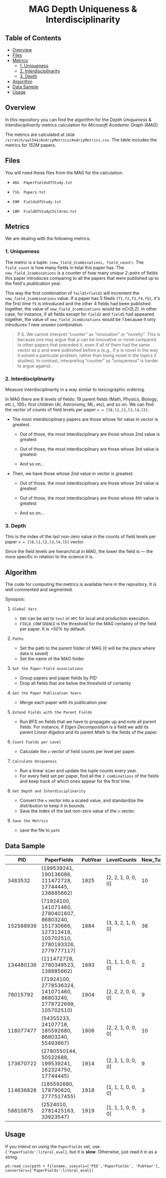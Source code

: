 
<h1 align="center">
  MAG Depth Uniqueness & Interdisciplinarity
</h1>

## Table of Contents

- [Overview](#overview)
- [Files](#files)
- [Metrics](#metrics)
  * [1. Uniqueness](#1-uniqueness)
  * [2. Interdisciplinarity](#2-interdisciplinarity)
  * [3. Depth](#3-depth)
- [Algorithm](#algorithm)
- [Data Sample](#data-sample)
- [Usage](#usage)


## Overview 

In this repository you can find the algorithm for the _Depth_ _Uniqueness_ & _Interdisciplinarity_ metrics calculation for _Microsoft Academic Graph_ _(MAG)_.

The metrics are calculated at `26GB /scratch/aal544/AndriyMetrics/AndriyMetrics.csv`. The table includes the metrics for _152M_ papers.

## Files

You will need these files from the MAG for the calculation.

- `46G	PaperFieldsOfStudy.txt`

- `71G	Papers.txt`

- `59M	FieldsOfStudy.txt`

- `18M	FieldOfStudyChildren.txt`

## Metrics

We are dealing with the following metrics:

### 1. Uniqueness

The metric is a tuple: `(new_field_2combinations, field_count)`. The `field_count` is how many fields in total this paper has. The `new_field_2combinations` is a counter of how many _unique_ _2-pairs_ of fields this paper introduces comparing to all the papers that were published up to the field's piublication year.

This way the first combination of `feild1+field2` will increment the `new_field_2combinations` value. If a paper has 5 fileds `{f1,f2,f3,f4,f5}`, it's the first time `f5` is introduced and the other 4 fields had been published together, the value of `new_field_2combinations` would be _nCr(5,2)_. In other case, for instance, if all fields except for `field2` and `field5` had appeared together, the value of `new_field_2combinations` would be _1_ because it only introduces _1_ new unseen combination.

> P.S. We cannot interpret “counter” as “innovation” or “novelty”. This is because one may argue that p can be innovative or novel compared to other papers that preceded it, even if all of them had the same vector as p and were published before p (e.g., if p is novel in the way it solved a particular problem, rather than being novel in the topics it studies). In contrast, interpreting “counter” as “uniqueness” is harder to argue against.

### 2. Interdisciplinarity

Measure interdisciplinarity in a way similar to lexicographic ordering. 

In MAG there are 6 levels of fields: 19 parent fields (Math, Physics, Biology, etc.), 100+ first children (AI, Astronomy, ML, etc), and so on. We can find the vector of counts of field levels per paper `v = [l0,l1,l2,l3,l4,l5]`.

- The most interdisciplinary papers are those whose 1st value in vector is greatest.

    - Out of those, the most interdisciplinary are those whose 2nd value is greatest

    - Out of those, the most interdisciplinary are those whose 3rd value is greatest

    - And so on…
    
    
- Then, we have those whose 2nd value in vector is greatest. 

    - Out of those, the most interdisciplinary are those whose 3rd value is greatest

    - Out of those, the most interdisciplinary are those whose 4th value is greatest

    - And so on…


### 3. Depth

This is the index of the last non-zero value in the counts of field levels per paper `v = [l0,l1,l2,l3,l4,l5]` vector. 

Since the field levels are hierarchical in MAG, the lower the field is — the more specific in relation to the science it is.


## Algorithm

The code for computing the metrics is available here in the repository. It is well commented and segmented.

Synopsis:

1. `Global Vars`
    - `ENV` can be set to `test` or `HPC` for local and production execution.
    - `FIELD_CONFIDENCE` is the threshold for the MAG certainty of the field per paper. It is _>50%_ by default.
    
2. `Paths`
    - Set the path to the parent folder of MAG (it will be the place where data is saved)
    - Set the name of the MAG folder

3. `Get the Paper-Field associations`
    - Group papers and paper fields by _PID_
    - Drop all fields that are below the threshold of certainty

4. `Get the Paper Publication Years`
    - Merge each paper with its publication year

5. `Extend Fields with the Parent Fields` 
    - Run _BFS_ on fields that we have to propagate up and note all parent fields. For instance, if _Eigen Decomposition_ is a field we add its parent _Linear Algebra_ and its parent _Math_ to the fields of the paper.

6. `Count Fields per Level`
    - Calculate the `v` vector of field counts per level per paper.

7. `Calculate Uniqueness`
    - Run a linear scan and update the tuple counts every year.
    - For every field set per paper, find all the `2 combinations` of the fields and keep track of which ones appear for the first time.

8. `Get Depth and Interdisciplinarity`
    - Convert the `v` vector into a scaled value, and standardize the distribution to keep it in bounds.
    - Save the index of the last non-zero value of the `v` vector.

9. `Save the Metrics`
    - save the file to `path`


## Data Sample

|PID      |PaperFields                                                                                         |PubYear|LevelCounts       |New_Tuples|Field_Count|Depth|Interdisciplinarity|
|---------|----------------------------------------------------------------------------------------------------|-------|------------------|----------|-----------|-----|-------------------|
|3483532  |{199539241, 190136086, 111472728, 17744445, 138885662}                                              |1825   |[2, 2, 1, 0, 0, 0]|10        |5          |2    |-0.6337096715235878|
|152588939|{71924100, 141071460, 2780401607, 86803240, 151730666, 127313418, 105702510, 2780193326, 2779777117}|1884   |[3, 3, 2, 1, 0, 0]|36        |9          |3    |0.05073388992405839|
|134480136|{111472728, 2780349523, 138885662}                                                                  |1893   |[1, 1, 1, 0, 0, 0]|2         |3          |2    |-1.3179426349523269|
|76015792 |{71924100, 2778536324, 141071460, 86803240, 2778722699, 105702510}                                  |1904   |[2, 2, 2, 0, 0, 0]|9         |6          |2    |-0.6335027045050068|
|118077477|{54355233, 24107716, 185592680, 86803240, 55493867}                                                 |1906   |[2, 2, 1, 0, 0, 0]|10        |5          |2    |-0.6337096715235878|
|173670722|{2780550144, 50522688, 199539241, 162324750, 17744445}                                              |1914   |[2, 2, 1, 0, 0, 0]|9         |5          |2    |-0.6337096715235878|
|114636826|{185592680, 178790620, 2777517455}                                                                  |1918   |[1, 1, 1, 0, 0, 0]|3         |3          |2    |-1.3179426349523269|
|58810875 |{2524010, 2781425163, 33923547}                                                                     |1919   |[1, 1, 1, 0, 0, 0]|3         |3          |2    |-1.3179426349523269|


## Usage

If you intend on using the `PaperFields` set, use `{'PaperFields':literal_eval}`, but it is **slow**. Otherwise, just read it in as a string.

```python3
pd.read_csv(path + filename, usecols=['PID','PaperFields', 'PubYear'], converters={'PaperFields':literal_eval})
```











